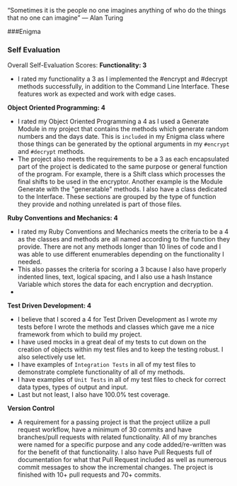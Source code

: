 “Sometimes it is the people no one imagines anything of who do the things that no one can imagine”
― Alan Turing

###Enigma

### Self Evaluation

Overall Self-Evaluation Scores:
**Functionality: 3**
- I rated my functionality a 3 as I implemented the #encrypt and #decrypt methods successfully, in addition to the Command Line Interface. These features work as expected and work with edge cases.

**Object Oriented Programming: 4**
- I rated my Object Oriented Programming a 4 as I used a Generate Module in my project that contains the methods which generate random numbers and the days date.  This is `included` in my Enigma class where those things can be generated by the optional arguments in my `#encrypt` and `#decrypt` methods.
- The project also meets the requirements to be a 3 as each encapsulated part of the project is dedicated to the same purpose or general function of the program.  For example, there is a Shift class which processes the final shifts to be used in the encryptor.  Another example is the Module Generate with the "generatable" methods.  I also have a class dedicated to the Interface.  These sections are grouped by the type of function they provide and nothing unrelated is part of those files.

**Ruby Conventions and Mechanics: 4**
- I rated my Ruby Conventions and Mechanics meets the criteria to be a 4 as the classes and methods are all named according to the function they provide.   There are not any methods longer than 10 lines of code and I was able to use different enumerables depending on the functionality I needed.
- This also passes the criteria for scoring a 3 bcause I also have properly indented lines, text, logical spacing, and I also use a hash Instance Variable which stores the data for each encryption and decryption.  
-
**Test Driven Development: 4**
- I believe that I scored a 4 for Test Driven Development as I wrote my tests before I wrote the methods and classes which gave me a nice framework from which to build my project.
- I have used mocks in a great deal of my tests to cut down on the creation of objects within my test files and to keep the testing robust.  I also selectively use let.
- I have examples of `Integration Tests` in all of my test files to demonstrate complete functionality of all of my methods.  
- I have examples of `Unit Tests` in all of my test files to check for correct data types, types of output and input.
- Last but not least, I also have 100.0% test coverage.

**Version Control**
- A requirement for a passing project is that the project utilize a pull request workflow, have a minimum of 30 commits and have branches/pull requests with related functionality. All of my branches were named for a specific purpose and any code added/re-written was for the benefit of that functionality.  I also have Pull Requests full of documentation for what that Pull Request included as well as numerous commit messages to show the incremental changes.  The project is finished with 10+ pull requests and 70+ commits.
